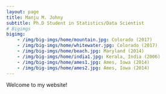 ```yaml
---
layout: page
title: Manju M. Johny
subtitle: Ph.D Student in Statistics/Data Scientist
# Bigimgs 
bigimg: 
    - /img/big-imgs/home/mountain.jpg: Colorado (2017)
    - /img/big-imgs/home/whitewater.jpg: Colorado (2017)
    - /img/big-imgs/home/beach.jpg: Maryland (2014)
    - /img/big-imgs/home/india1.jpg: Kerala, India (2006)
    - /img/big-imgs/home/ames1.jpg: Ames, Iowa (2014)
    - /img/big-imgs/home/ames2.jpg: Ames, Iowa (2014)
---
```



Welcome to my website! 
